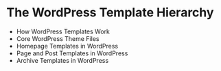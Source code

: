 # The WordPress Template Hierarchy 
- How WordPress Templates Work 
- Core WordPress Theme Files 
- Homepage Templates in WordPress 
- Page and Post Templates in WordPress
- Archive Templates in WordPress
